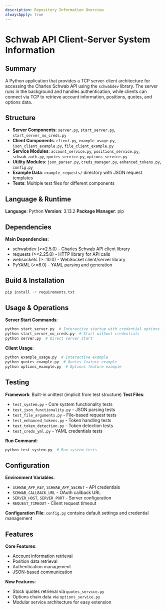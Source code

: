 ```yaml
---
description: Repository Information Overview
alwaysApply: true
---
```


# Schwab API Client-Server System Information

## Summary
A Python application that provides a TCP server-client architecture for accessing the Charles Schwab API using the `schwabdev` library. The server runs in the background and handles authentication, while clients can connect via TCP to retrieve account information, positions, quotes, and options data.

## Structure
- **Server Components**: `server.py`, `start_server.py`, `start_server_no_creds.py`
- **Client Components**: `client.py`, `example_usage.py`, `json_client_example.py`, `file_client_example.py`
- **Service Modules**: `account_service.py`, `positions_service.py`, `schwab_auth.py`, `quotes_service.py`, `options_service.py`
- **Utility Modules**: `json_parser.py`, `creds_manager.py`, `enhanced_tokens.py`, `config.py`
- **Example Data**: `example_requests/` directory with JSON request templates
- **Tests**: Multiple test files for different components

## Language & Runtime
**Language**: Python
**Version**: 3.13.2
**Package Manager**: pip

## Dependencies
**Main Dependencies**:
- schwabdev (>=2.5.0) - Charles Schwab API client library
- requests (>=2.25.0) - HTTP library for API calls
- websockets (>=10.0) - WebSocket client/server library
- PyYAML (>=6.0) - YAML parsing and generation

## Build & Installation
```bash
pip install -r requirements.txt
```

## Usage & Operations
**Server Start Commands**:
```bash
python start_server.py  # Interactive startup with credential options
python start_server_no_creds.py  # Start without credentials
python server.py  # Direct server start
```

**Client Usage**:
```bash
python example_usage.py  # Interactive example
python quotes_example.py  # Quotes feature example
python options_example.py  # Options feature example
```

## Testing
**Framework**: Built-in unittest (implicit from test structure)
**Test Files**: 
- `test_system.py` - Core system functionality tests
- `test_json_functionality.py` - JSON parsing tests
- `test_file_arguments.py` - File-based request tests
- `test_enhanced_tokens.py` - Token handling tests
- `test_token_detection.py` - Token detection tests
- `test_creds_yml.py` - YAML credentials tests

**Run Command**:
```bash
python test_system.py  # Run system tests
```

## Configuration
**Environment Variables**:
- `SCHWAB_APP_KEY`, `SCHWAB_APP_SECRET` - API credentials
- `SCHWAB_CALLBACK_URL` - OAuth callback URL
- `SERVER_HOST`, `SERVER_PORT` - Server configuration
- `REQUEST_TIMEOUT` - Client request timeout

**Configuration File**: `config.py` contains default settings and credential management

## Features
**Core Features**:
- Account information retrieval
- Position data retrieval
- Authentication management
- JSON-based communication

**New Features**:
- Stock quotes retrieval via `quotes_service.py`
- Options chain data via `options_service.py`
- Modular service architecture for easy extension